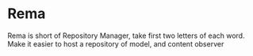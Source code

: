 # Rema
Rema is short of Repository Manager, take first two letters of each word. Make it easier to host a repository of model, and content observer
